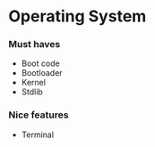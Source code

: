 # Operating System 

### Must haves

+ Boot code
+ Bootloader
+ Kernel
+ Stdlib

### Nice features

+ Terminal
